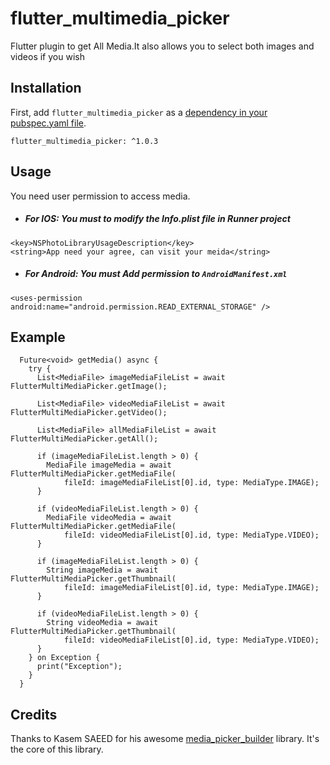 # flutter_multimedia_picker
Flutter plugin to get All Media.It also allows you to select both images and videos if you wish

## Installation

First, add `flutter_multimedia_picker` as a [dependency in your pubspec.yaml file](https://flutter.io/platform-plugins/).

```
flutter_multimedia_picker: ^1.0.3
```

## Usage
You need user permission to access media.
  * ##### For IOS: You must to modify the Info.plist file in Runner project
  ```
 <key>NSPhotoLibraryUsageDescription</key>
 <string>App need your agree, can visit your meida</string>
  ```

  * ##### For Android: You must Add permission to `AndroidManifest.xml`
  ``` 
  <uses-permission android:name="android.permission.READ_EXTERNAL_STORAGE" />
  ```

## Example
```
  Future<void> getMedia() async {
    try {
      List<MediaFile> imageMediaFileList = await FlutterMultiMediaPicker.getImage();

      List<MediaFile> videoMediaFileList = await FlutterMultiMediaPicker.getVideo();

      List<MediaFile> allMediaFileList = await FlutterMultiMediaPicker.getAll();

      if (imageMediaFileList.length > 0) {
        MediaFile imageMedia = await FlutterMultiMediaPicker.getMediaFile(
            fileId: imageMediaFileList[0].id, type: MediaType.IMAGE);
      }

      if (videoMediaFileList.length > 0) {
        MediaFile videoMedia = await FlutterMultiMediaPicker.getMediaFile(
            fileId: videoMediaFileList[0].id, type: MediaType.VIDEO);
      }

      if (imageMediaFileList.length > 0) {
        String imageMedia = await FlutterMultiMediaPicker.getThumbnail(
            fileId: imageMediaFileList[0].id, type: MediaType.IMAGE);
      }

      if (videoMediaFileList.length > 0) {
        String videoMedia = await FlutterMultiMediaPicker.getThumbnail(
            fileId: videoMediaFileList[0].id, type: MediaType.VIDEO);
      }
    } on Exception {
      print("Exception");
    }
  }

```

## Credits
Thanks to Kasem SAEED for his awesome [media_picker_builder](https://github.com/KasemJaffer/media_picker_builder) library. It's the core of this library.

